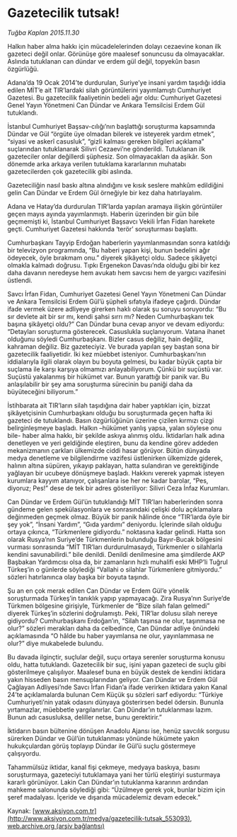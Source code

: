 # Gazetecilik tutsak!

*Tuğba Kaplan 2015.11.30*

<div class="pNewsDetailMainContent ctx_content" itemprop="articleBody">
 <p>
  Halkın haber alma hakkı için mücadelelerinden dolayı cezaevine konan ilk gazeteci değil onlar. Görünüşe göre maalesef sonuncusu da olmayacaklar. Aslında tutuklanan can dündar ve erdem gül değil, topyekûn basın özgürlüğü.
 </p>
 <p>
  Adana’da 19 Ocak 2014’te durdurulan, Suriye’ye insani yardım taşıdığı iddia edilen MİT’e ait TIR’lardaki silah görüntülerini yayımlamıştı Cumhuriyet Gazetesi. Bu gazetecilik faaliyetinin bedeli ağır oldu: Cumhuriyet Gazetesi Genel Yayın Yönetmeni Can Dündar ve Ankara Temsilcisi Erdem Gül tutuklandı.
 </p>
 <p>
  İstanbul Cumhuriyet Başsav-cılığı’nın başlattığı soruşturma kapsamında Dündar ve Gül “örgüte üye olmadan bilerek ve isteyerek yardım etmek”, “siyasi ve askerî casusluk”, “gizli kalması gereken bilgileri açıklama” suçlarından tutuklanarak Silivri Cezaevi’ne gönderildi. Tutuklanan ilk gazeteciler onlar değillerdi şüphesiz. Son olmayacakları da aşikâr. Son dönemde arka arkaya verilen tutuklama kararlarının muhatabı gazetecilerden çok gazetecilik gibi aslında.
 </p>
 <p>
  Gazeteciliğin nasıl baskı altına alındığını ve kısık seslere mahkûm edildiğini gelin Can Dündar ve Erdem Gül örneğiyle bir kez daha hatırlayalım.
 </p>
 <p>
  Adana ve Hatay’da durdurulan TIR’larda yapılan aramaya ilişkin görüntüler geçen mayıs ayında yayımlanmıştı. Haberin üzerinden bir gün bile geçmemişti ki, İstanbul Cumhuriyet Başsavcı Vekili İrfan Fidan harekete geçti. Cumhuriyet Gazetesi hakkında ‘terör’ soruşturması başlattı.
 </p>
 <p>
  Cumhurbaşkanı Tayyip Erdoğan haberlerin yayımlanmasından sonra katıldığı bir televizyon programında, “Bu haberi yapan kişi, bunun bedelini ağır ödeyecek, öyle bırakmam onu.” diyerek şikâyetçi oldu. Sadece şikâyetçi olmakla kalmadı doğrusu. Tıpkı Ergenekon Davası’nda olduğu gibi bir kez daha davanın neredeyse hem avukatı hem savcısı hem de yargıcı vazifesini üstlendi.
 </p>
 <p>
  Savcı İrfan Fidan, Cumhuriyet Gazetesi Genel Yayın Yönetmeni Can Dündar ve Ankara Temsilcisi Erdem Gül’ü şüpheli sıfatıyla ifadeye çağırdı. Dündar ifade vermek üzere adliyeye girerken haklı olarak şu soruyu soruyordu: “Bu sır devlete ait bir sır mı, kendi şahsi sırrı mı? Neden Cumhurbaşkanı tek başına şikâyetçi oldu?” Can Dündar buna cevap arıyor ve devam ediyordu: “Detayları soruşturma gösterecek. Casuslukla suçlanıyorum. Vatana ihanet olduğunu söyledi Cumhurbaşkanı. Bizler casus değiliz, hain değiliz, kahraman değiliz. Biz gazeteciyiz. Ve burada yapılan şey baştan sona bir gazetecilik faaliyetidir. İki kez müebbet isteniyor. Cumhurbaşkanı’nın iddialarıyla ilgili olarak olayın bu boyuta gelmesi, bu kadar büyük çapta bir suçlama ile karşı karşıya olmamızı anlayabiliyorum. Çünkü bir suçüstü var. Suçüstü yakalanmış bir hükümet var. Bunun yarattığı bir panik var. Bu anlaşılabilir bir şey ama soruşturma sürecinin bu paniği daha da büyüteceğini biliyorum.”
 </p>
 <p>
  İstihbarata ait TIR’ların silah taşıdığına dair haber yaptıkları için, bizzat şikâyetçisinin Cumhurbaşkanı olduğu bu soruşturmada geçen hafta iki gazeteci de tutuklandı. Basın özgürlüğünün üzerine çizilen kırmızı çizgi belirginleşmeye başladı. Halkın –hükümet yanlış yapsa, yalan söylese onu bile- haber alma hakkı, bir şekilde askıya alınmış oldu. İktidarları halk adına denetleyen ve yeri geldiğinde eleştiren, bunu da kendine görev addeden mekanizmanın çarkları ülkemizde ciddi hasar görüyor. Bütün dünyada medya denetleme ve bilgilendirme vazifesi üstlenirken ülkemizde giderek, halının altına süpüren, yıkayıp paklayan, hatta sulandıran ve gerektiğinde yağlayan bir ucubeye dönüşmeye başladı. Hakkını vererek yapmak isteyen kurumlara kayyım atanıyor, çalışanlara ise her ne kadar barolar, “Pes, diyoruz; Pes!” dese de tek bir adres gösteriliyor: Silivri Ceza İnfaz Kurumları.
 </p>
 <p>
  Can Dündar ve Erdem Gül’ün tutuklandığı MİT TIR’ları haberlerinden sonra gündeme gelen spekülasyonlara ve sonrasındaki çelişki dolu açıklamalara değinmeden geçmek olmaz. Büyük bir panik hâlinde önce “TIR’larda öyle bir şey yok”, “İnsani Yardım”, “Gıda yardımı” deniyordu. İçlerinde silah olduğu ortaya çıkınca, “Türkmenlere gidiyordu.” noktasına kadar gelindi. Hatta son olarak Rusya’nın Suriye’de Türkmenlerin bulunduğu Bayır-Bucak bölgesini vurması sonrasında “MİT TIR’ları durdurulmasaydı, Türkmenler o silahlarla kendini savunabilirdi.” bile denildi. Denildi denilmesine ama şimdilerde AKP Başbakan Yardımcısı olsa da, bir zamanların hızlı muhalifi eski MHP’li Tuğrul Türkeş’in o günlerde söylediği “Vallahi o silahlar Türkmenlere gitmiyordu.” sözleri hatırlanınca olay başka bir boyuta taşındı.
 </p>
 <p>
  Şu an en çok merak edilen Can Dündar ve Erdem Gül’e yönelik soruşturmada Türkeş’in tanıklık yapıp yapmayacağı. Zira Rusya’nın Suriye’de Türkmen bölgesine girişiyle, Türkmenler de “Bize silah falan gelmedi” diyerek Türkeş’in sözlerini doğrulamıştı. Peki, TIR’lar dolusu silah nereye gidiyordu? Cumhurbaşkanı Erdoğan’ın, “Silah taşınsa ne olur, taşınmasa ne olur?” sözleri merakları daha da celbedince, Can Dündar adliye önündeki açıklamasında “O hâlde bu haber yayımlansa ne olur, yayınlammasa ne olur?” diye mukabelede bulundu.
 </p>
 <p>
  Bu davada ilginçtir, suçlular değil, suçu ortaya serenler soruşturma konusu oldu, hatta tutuklandı. Gazetecilik bir suç, işini yapan gazeteci de suçlu gibi gösterilmeye çalışılıyor. Maalesef buna en büyük destek de kendini iktidara yakın hisseden basın mensuplarından geliyor. Can Dündar ve Erdem Gül Çağlayan Adliyesi’nde Savcı İrfan Fidan’a ifade verirken iktidara yakın Kanal 24’te açıklamalarda bulunan Cem Küçük şu sözleri sarf ediyordu: “Türkiye Cumhuriyeti’nin yatak odasını dünyaya gösterirsen bedel ödersin. Bununla yırtamazlar, müebbetle yargılanırlar. Can Dündar’ın tutuklanması lazım. Bunun adı casusluksa, deliller netse, bunu gerektirir.”
 </p>
 <p>
  İktidarın basın bültenine dönüşen Anadolu Ajansı ise, henüz savcılık sorgusu sürerken Dündar ve Gül’ün tutuklanması yönünde hükümete yakın hukukçulardan görüş toplayıp Dündar ile Gül’ü suçlu göstermeye çalışıyordu.
 </p>
 <p>
  Tahammülsüz iktidar, kanal fişi çekmeye, medyaya baskıya, basını soruşturmaya, gazeteciyi tutuklamaya yani her türlü eleştiriyi susturmaya kararlı görünüyor. Lakin Can Dündar’ın tutuklanma kararının ardından mahkeme salonunda söylediği gibi: “Üzülmeye gerek yok, bunlar bizim için şeref madalyası. İçeride ve dışarıda mücadelemiz devam edecek.”
 </p>
</div>


Kaynak: [www.aksiyon.com.tr](http://www.aksiyon.com.tr/medya/gazetecilik-tutsak_553093), [web.archive.org (arşiv bağlantısı)](http://web.archive.org/web/20151212030037/http://www.aksiyon.com.tr/medya/gazetecilik-tutsak_553093)
